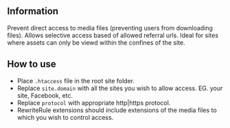 ## Information

Prevent direct access to media files (preventing users from downloading files). 
Allows selective access based of allowed referral urls. 
Ideal for sites where assets can only be viewd within the confines of the site.

## How to use

* Place `.htaccess` file in the root site folder.
* Replace `site.domain` with all the sites you wish to allow access. EG. your site, Facebook, etc.
* Replace `protocol` with appropriate http|https protocol.
* RewriteRule extensions should include extensions of the media files to which you wish to control access.
